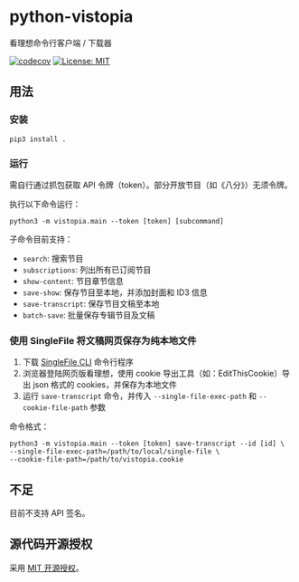# python-vistopia

看理想命令行客户端 / 下载器

[![codecov](https://codecov.io/gh/chazeon/python-vistopia/graph/badge.svg?token=UESNMCBB87)](https://codecov.io/gh/chazeon/python-vistopia)
[![License: MIT](https://img.shields.io/badge/License-MIT-yellow.svg)](https://opensource.org/licenses/MIT)

## 用法

### 安装

```
pip3 install .
```

### 运行

需自行通过抓包获取 API 令牌（token）。部分开放节目（如《八分》）无须令牌。

执行以下命令运行：
```
python3 -m vistopia.main --token [token] [subcommand]
```

子命令目前支持：
- `search`: 搜索节目
- `subscriptions`: 列出所有已订阅节目
- `show-content`: 节目章节信息
- `save-show`: 保存节目至本地，并添加封面和 ID3 信息
- `save-transcript`: 保存节目文稿至本地
- `batch-save`: 批量保存专辑节目及文稿

### 使用 SingleFile 将文稿网页保存为纯本地文件

1. 下载 [SingleFile CLI](https://github.com/gildas-lormeau/single-file-cli/releases) 命令行程序
2. 浏览器登陆网页版看理想，使用 cookie 导出工具（如：EditThisCookie）导出 json 格式的 cookies，并保存为本地文件
3. 运行 `save-transcript` 命令，并传入 `--single-file-exec-path` 和 `--cookie-file-path` 参数

命令格式：
```
python3 -m vistopia.main --token [token] save-transcript --id [id] \
--single-file-exec-path=/path/to/local/single-file \
--cookie-file-path=/path/to/vistopia.cookie
```

## 不足

目前不支持 API 签名。

## 源代码开源授权

采用 [MIT 开源授权](./LICENCE)。
